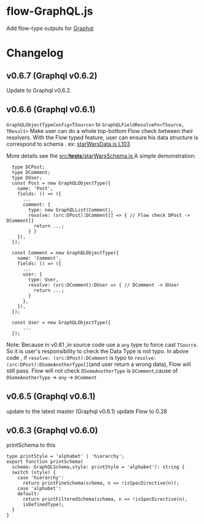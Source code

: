 # flow-GraphQL.js

Add flow-type outputs for [Graphql](https://github.com/graphql/graphql-js)

# Changelog
## v0.6.7 (Graphql v0.6.2)
  Update to Graphql v0.6.2.
## v0.6.6 (Graphql v0.6.1)
  `GraphQLObjectTypeConfig<TSource>` to `GraphQLFieldResolveFn<TSource, TResult>`
Make user can do a whole top-bottom Flow check between their resolvers.
With the Flow typed feature, user can ensure his data structure is correspond to schema . ex: [starWarsData.js L103](https://github.com/graphql/graphql-js/commit/046cbba2732be8bbbef74f988fffd04294b583c2#diff-e6e81fa96fbb4bdccb4e3f0042b5f1a3R103)

More details see the [src/__tests__/starWarsSchema.js
](https://github.com/graphql/graphql-js/commit/046cbba2732be8bbbef74f988fffd04294b583c2#diff-14d97c822b45992f98d875d53ca45626R112)
A simple demonstration:
```
  type DCPost;
  type DComment;
  type DUser;
  const Post = new GraphQLObjectType({
    name: 'Post',
    fields: () => ({
      ...
      comment: {
        type: new GraphQLList(Comment),
        resolve: (src:DPost):DComment[] => { // Flow check DPost -> DComment[]
          return ...;
        } }
    }),
  });

  const Comment = new GraphQLObjectType({
    name: 'Comment',
    fields: () => ({
      ...
      user: {
        type: User,
        resolve: (src:DComment):DUser => { // DComment -> DUser
          return ...;
        }
      },
    }),
  });

  const User = new GraphQLObjectType({
      ...
  });
```

Note: Because in v0.61 ,in source code use a `any` type to force cast `TSource`. So it is user's responsibility to check the Data Type is not typo. In above code , if ` resolve: (src:DPost):DComment ` is typo to ` resolve: (src:DPost):DSomeAnotherType[] `(and user return a wrong data), Flow will still pass. Flow will not check `DSomeAnotherType` is `DComment`,cause of `DSomeAnotherType` -> `any` ->  `DComment`

## v0.6.5 (Graphql v0.6.1)
 update to the latest master (Graphql v0.6.1) 
 update Flow to 0.28

## v0.6.3 (Graphql v0.6.0)
printSchema to this
```
type printStyle = 'alphabet' | 'hierarchy';
export function printSchema(
  schema: GraphQLSchema,style: printStyle = 'alphabet'): string {
  switch (style) {
    case 'hierarchy':
      return printFineSchema(schema, n => !isSpecDirective(n));
    case 'alphabet':
    default:
      return printFilteredSchema(schema, n => !isSpecDirective(n),
      isDefinedType);
  }
}
```